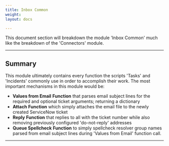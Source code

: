 ```yaml
---
title: Inbox Common
weight: 
layout: docs

---
```

This document section will breakdown the module 'Inbox Common' much like the breakdown of the 'Connectors' module.

<hr />

## Summary

This module ultimately contains every function the scripts 'Tasks' and 'Incidents' commonly use in order to accomplish their work. The most important mechanisms in this module would be:

* **Values from Email** **Function** that parses email subject lines for the required and optional ticket arguments; returning a dictionary
* **Attach** **Function** which simply attaches the email file to the newly created ServiceNow ticket
* **Reply** **Function** that replies to all with the ticket number while also removing previously configured 'do-not-reply' addresses
* **Queue Spellcheck** **Function** to simply spellcheck resolver group names parsed from email subject lines during 'Values from Email' function call.

<hr />